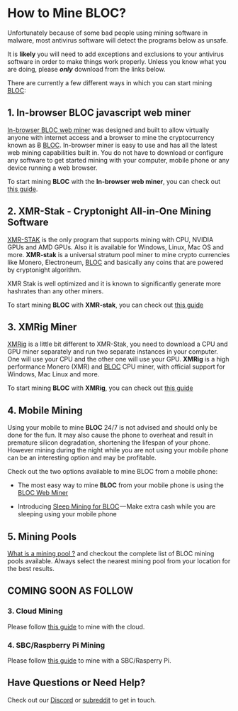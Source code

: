 # **How to Mine BLOC?**<a name="how-to-mine"></a>

Unfortunately because of some bad people using mining software in malware, most antivirus software will detect the programs below as unsafe.

It is **likely** you will need to add exceptions and exclusions to your antivirus software in order to make things work properly. Unless you know what you are doing, please ***only*** download from the links below.

There are currently a few different ways in which you can start mining [BLOC](https://bloc.money):

## **1. In-browser BLOC javascript web miner**

[In-browser BLOC web miner](../mining/Mining-with-web-miner.md) was designed and built to allow virtually anyone with internet access and a browser to mine the cryptocurrency known as Ƀ [BLOC](https://bloc.money). In-browser miner is easy to use and has all the latest web mining capabilities built in. You do not have to download or configure any software to get started mining with your computer, mobile phone or any device running a web browser.

To start mining **BLOC** with the **In-browser web miner**, you can check out [this guide](../mining/Mining-with-web-miner.md).

## **2. XMR-Stak - Cryptonight All-in-One Mining Software**

[XMR-STAK](https://github.com/fireice-uk/xmr-stak) is the only program that supports mining with CPU, NVIDIA GPUs and AMD GPUs. Also it is available for Windows, Linux, Mac OS and more. **XMR-stak** is a universal stratum pool miner to mine crypto currencies like Monero, Electroneum, [BLOC](https://bloc.money) and basically any coins that are powered by cryptonight algorithm.

XMR Stak is well optimized and it is known to significantly generate more hashrates than any other miners.

To start mining **BLOC** with **XMR-stak**, you can check out [this guide](../mining/XMR-Stak-index.md)

## **3. XMRig Miner**

[XMRig](https://github.com/xmrig/xmrig) is a little bit different to XMR-Stak, you need to download a CPU and GPU miner separately and run two separate instances in your computer. One will use your CPU and the other one will use your GPU. **XMRig** is a high performance Monero (XMR) and [BLOC](https://bloc.money) CPU miner, with official support for Windows, Mac Linux and more. 

To start mining **BLOC** with **XMRig**, you can check out [this guide](../mining/XMRig-index.md)

## **4. Mobile Mining**

Using your mobile to mine **BLOC** 24/7 is not advised and should only be done for the fun. It may also cause the phone to overheat and result in premature silicon degradation, shortening the lifespan of your phone. However mining during the night while you are not using your mobile phone can be an interesting option and may be profitable.

Check out the two options available to mine BLOC from a mobile phone:

* The most easy way to mine **BLOC** from your mobile phone is using the [BLOC Web Miner](../mining/Mining-with-web-miner.md)

* Introducing [Sleep Mining for BLOC](../mining/mobile-mining/Sleep-Mining.md) — Make extra cash while you are sleeping using your mobile phone

## **5. Mining Pools**

[What is a mining pool ?](../mining/Pools.md) and checkout the complete list of BLOC mining pools available. Always select the nearest mining pool from your location for the best results.


## COMING SOON AS FOLLOW


### 3. Cloud Mining

Please follow [this guide](../Cloud-Mining) to mine with the cloud.

### 4. SBC/Raspberry Pi Mining

Please follow [this guide](../Mining-with-SBC) to mine with a SBC/Rasperry Pi.


## Have Questions or Need Help?

Check out our [Discord](http://chat.turtlecoin.lol) or [subreddit](https://www.reddit.com/r/abLoc/) to get in touch.
